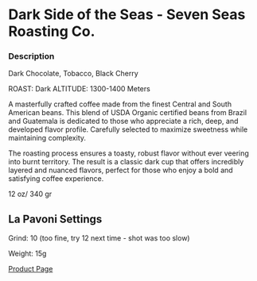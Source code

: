 # Dark Side of the Seas - Seven Seas Roasting Co.

### Description
Dark Chocolate, Tobacco, Black Cherry

ROAST: Dark
ALTITUDE: 1300-1400 Meters

A masterfully crafted coffee made from the finest Central and South American beans. This blend of USDA Organic certified beans from Brazil and Guatemala is dedicated to those who appreciate a rich, deep, and developed flavor profile. Carefully selected to maximize sweetness while maintaining complexity.

The roasting process ensures a toasty, robust flavor without ever veering into burnt territory. The result is a classic dark cup that offers incredibly layered and nuanced flavors, perfect for those who enjoy a bold and satisfying coffee experience.

12 oz/ 340 gr

## La Pavoni Settings

Grind: 10 (too fine, try 12 next time - shot was too slow)

Weight: 15g


[Product Page](https://sevenseasroasting.com/collections/blends/products/dark-side-of-the-seas) 